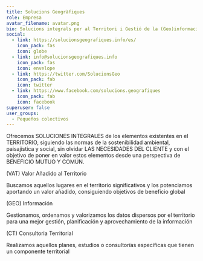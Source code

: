 ```yaml
---
title: Solucions Geogràfiques
role: Empresa
avatar_filename: avatar.png
bio: Solucions integrals per al Territori i Gestió de la (Geo)informació
social:
  - link: https://solucionsgeografiques.info/es/
    icon_pack: fas
    icon: globe
  - link: info@solucionsgeografiques.info
    icon_pack: fas
    icon: envelope
  - link: https://twitter.com/SolucionsGeo
    icon_pack: fab
    icon: twitter
  - link: https://www.facebook.com/solucions.geografiques
    icon_pack: fab
    icon: facebook
superuser: false
user_groups:
  - Pequeños colectivos
---
```

Ofrecemos SOLUCIONES INTEGRALES de los elementos existentes en el TERRITORIO, siguiendo las normas de la sostenibilidad ambiental, paisajística y social, sin olvidar LAS NECESIDADES DEL CLIENTE y con el objetivo de poner en valor estos elementos desde una perspectiva de BENEFICIO MUTUO Y COMÚN.

(VAT) Valor Añadido al Territorio

Buscamos aquellos lugares en el territorio significativos y los potenciamos aportando un valor añadido, consiguiendo objetivos de beneficio global

(GEO) Información

Gestionamos, ordenamos y valorizamos los datos dispersos por el territorio para una mejor gestión, planificación y aprovechamiento de la información

(CT) Consultoria Territorial

Realizamos aquellos planes, estudios o consultorías específicas que tienen un componente territorial
